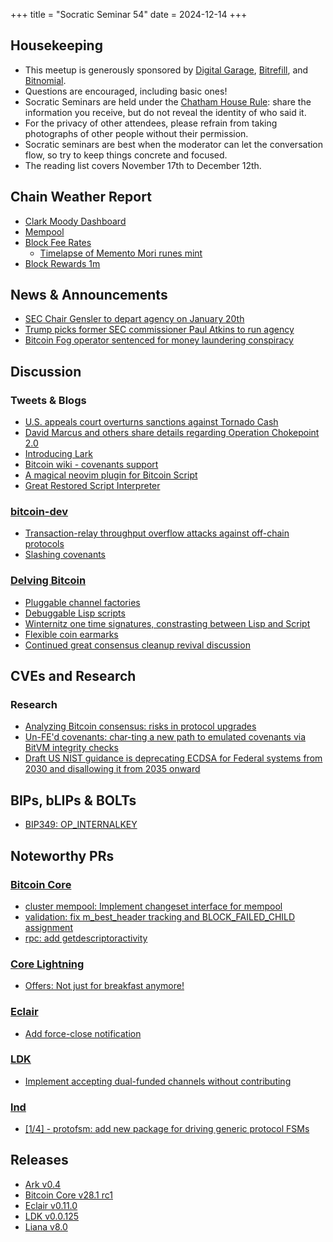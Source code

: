 +++
title = "Socratic Seminar 54"
date = 2024-12-14
+++

Housekeeping
------------

- This meetup is generously sponsored by [Digital Garage](https://dg717.com/), [Bitrefill](https://bitrefill.com/), and [Bitnomial](https://bitnomial.com).
- Questions are encouraged, including basic ones!
- Socratic Seminars are held under the [Chatham House Rule](https://www.chathamhouse.org/about-us/chatham-house-rule): share the information you receive, but do not reveal the identity of who said it.
- For the privacy of other attendees, please refrain from taking photographs of other people without their permission.
- Socratic seminars are best when the moderator can let the conversation flow, so try to keep things concrete and focused.
- The reading list covers November 17th to December 12th.

Chain Weather Report
--------------------

- [Clark Moody Dashboard](https://dashboard.clarkmoody.com/)
- [Mempool](https://mempool.space/graphs/mempool#1m)
- [Block Fee Rates](https://mempool.space/graphs/mining/block-fee-rates#1m)
    - [Timelapse of Memento Mori runes mint](https://x.com/mononautical/status/1851830349208363379)
- [Block Rewards 1m](https://mempool.space/graphs/mining/block-rewards#1m)

News & Announcements
--------------------

- [SEC Chair Gensler to depart agency on January 20th](https://www.sec.gov/newsroom/press-releases/2024-182)
- [Trump picks former SEC commissioner Paul Atkins to run agency](https://www.reuters.com/world/us/trump-picks-former-sec-commissioner-paul-atkins-run-agency-2024-12-04/)
- [Bitcoin Fog operator sentenced for money laundering conspiracy](https://www.justice.gov/opa/pr/bitcoin-fog-operator-sentenced-money-laundering-conspiracy)

Discussion
----------

### Tweets & Blogs

- [U.S. appeals court overturns sanctions against Tornado Cash](https://x.com/iampaulgrewal/status/1861549058797772874)
- [David Marcus and others share details regarding Operation Chokepoint 2.0](https://x.com/davidmarcus/status/1862867849988944361)
- [Introducing Lark](https://njump.me/nevent1qqstc6h4kdtk4t3d0jun3ck4lnvmdlmrwqfmfpjm6l5cs4lzxfd340spp4mhxue69uhkummn9ekx7mqzyzl85553k5ew3wgc7twfs9yffz3n60sd5pmc346pdaemf363fuywvk9y2kc)
- [Bitcoin wiki - covenants support](https://en.bitcoin.it/wiki/Covenants_support)
- [A magical neovim plugin for Bitcoin Script](https://x.com/t4t5/status/1861066474623782959)
- [Great Restored Script Interpreter](https://github.com/jonasnick/GreatRSI)

### [bitcoin-dev](https://groups.google.com/g/bitcoindev)

- [Transaction-relay throughput overflow attacks against off-chain protocols](https://groups.google.com/g/bitcoindev/c/GuS36ldye7s)
- [Slashing covenants](https://groups.google.com/g/bitcoindev/c/nrgqIXL2Cyk)

### [Delving Bitcoin](https://delvingbitcoin.org/)

- [Pluggable channel factories](https://delvingbitcoin.org/t/pluggable-channel-factories/1252)
- [Debuggable Lisp scripts](https://delvingbitcoin.org/t/debuggable-lisp-scripts/1224)
- [Winternitz one time signatures, constrasting between Lisp and Script](https://delvingbitcoin.org/t/winternitz-one-time-signatures-contrasting-between-lisp-and-script/1255)
- [Flexible coin earmarks](https://delvingbitcoin.org/t/flexible-coin-earmarks/1275)
- [Continued great consensus cleanup revival discussion](https://delvingbitcoin.org/t/great-consensus-cleanup-revival/710/53)

CVEs and Research
-----------------

### Research

- [Analyzing Bitcoin consensus: risks in protocol upgrades](https://github.com/bitcoin-cap/bcap/blob/main/bcap_v1.0.pdf)
- [Un-FE'd covenants: char-ting a new path to emulated covenants via BitVM integrity checks](https://rubin.io/public/pdfs/unfedcovenants.pdf)
- [Draft US NIST guidance is deprecating ECDSA for Federal systems from 2030 and disallowing it from 2035 onward](https://nvlpubs.nist.gov/nistpubs/ir/2024/NIST.IR.8547.ipd.pdf)

BIPs, bLIPs & BOLTs
-------------
- [BIP349: OP_INTERNALKEY](https://github.com/bitcoin/bips/blob/master/bip-0349.md)

Noteworthy PRs
--------------

### [Bitcoin Core](https://github.com/bitcoin/bitcoin)

- [cluster mempool: Implement changeset interface for mempool](https://github.com/bitcoin/bitcoin/pull/31122)
- [validation: fix m_best_header tracking and BLOCK_FAILED_CHILD assignment](https://github.com/bitcoin/bitcoin/pull/30666)
- [rpc: add getdescriptoractivity](https://github.com/bitcoin/bitcoin/pull/30708)

### [Core Lightning](https://github.com/ElementsProject/lightning)

- [Offers: Not just for breakfast anymore!](https://github.com/ElementsProject/lightning/pull/7833)

### [Eclair](https://github.com/ACINQ/eclair)

- [Add force-close notification](https://github.com/ACINQ/eclair/pull/2935)

### [LDK](https://github.com/lightningdevkit/rust-lightning)

- [Implement accepting dual-funded channels without contributing](https://github.com/lightningdevkit/rust-lightning/pull/3137)

### [lnd](https://github.com/lightningnetwork/lnd)

- [[1/4] - protofsm: add new package for driving generic protocol FSMs](https://github.com/lightningnetwork/lnd/pull/8337)

Releases
--------

- [Ark v0.4](https://arkdev.info/blog/ark-release-v0.4/)
- [Bitcoin Core v28.1 rc1](https://github.com/bitcoin/bitcoin/blob/v28.1rc1/doc/release-notes.md)
- [Eclair v0.11.0](https://github.com/ACINQ/eclair/releases/tag/v0.11.0)
- [LDK v0.0.125](https://github.com/lightningdevkit/rust-lightning/releases/tag/v0.0.125)
- [Liana v8.0](https://wizardsardine.com/blog/liana-8.0-release/)